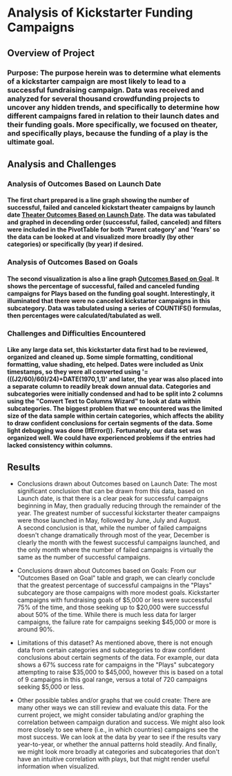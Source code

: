 # Analysis of Kickstarter Funding Campaigns

## Overview of Project

### Purpose:  The purpose herein was to determine what elements of a kickstarter campaign are most likely to lead to a successful fundraising campaign. Data was received and analyzed for several thousand crowdfunding projects to uncover any hidden trends, and specifically to determine how different campaigns fared in relation to their launch dates and their funding goals.  More specifically, we focused on theater, and specifically plays, because the funding of a play is the ultimate goal.

## Analysis and Challenges

### Analysis of Outcomes Based on Launch Date
####	The first chart prepared is a line graph showing the number of successful, failed and canceled kickstart theater campaigns by launch date [Theater Outcomes Based on Launch Date](Resources/Theater_Outcomes_vs_Launch.png).  The data was tabulated and graphed in decending order (successful, failed, canceled) and filters were included in the PivotTable for both 'Parent category' and 'Years' so the data can be looked at and visualized more broadly (by other categories) or specifically (by year) if desired.

### Analysis of Outcomes Based on Goals
####	The second visualization is also a line graph [Outcomes Based on Goal](Resources/Outcomes_vs_Goals.png).  It shows the percentage of successful, failed and canceled funding campaigns for Plays based on the funding goal sought.  Interestingly, it illuminated that there were no canceled kickstarter campaigns in this subcategory.  Data was tabulated using a series of COUNTIFS() formulas, then percentages were calculated/tabulated as well. 

### Challenges and Difficulties Encountered
####	Like any large data set, this kickstarter data first had to be reviewed, organized and cleaned up.  Some simple formatting, conditional formatting, value shading, etc helped.  Dates were included as Unix timestamps, so they were all converted using '=(((J2/60)/60)/24)+DATE(1970,1,1)' and later, the year was also placed into a separate column to readily break down annual data.  Categories and subcategories were initially condensed and had to be split into 2 columns using the "Convert Text to Columns Wizard" to look at data within subcategories.  The biggest problem that we encountered was the limited size of the data sample within certain categories, which affects the ability to draw confident conclusions for certain segments of the data.  Some light debugging was done (IfError()).  Fortunately, our data set was organized well.  We could have experienced problems if the entries had lacked consistency within columns.

## Results

- Conclusions drawn about Outcomes based on Launch Date:
	The most significant conclusion that can be drawn from this data, based on Launch date, is that there is a clear peak for successful campaigns beginning in May, then gradually reducing through the remainder of the year.  The greatest number of successful kickstarter theater campaigns were those launched in May, followed by June, July and August.  
	A second conclusion is that, while the number of failed campaigns doesn't change dramatically through most of the year, December is clearly the month with the fewest successful campaigns launched, and the only month where the number of failed campaigns is virtually the same as the number of successful campaigns.

- Conclusions drawn about Outcomes based on Goals:
	From our "Outcomes Based on Goal" table and graph, we can clearly conclude that the greatest percentage of successful campaigns in the "Plays" subcategory are those campaigns with more modest goals.  Kickstarter campaigns with fundraising goals of $5,000 or less were successful 75% of the time, and those seeking up to $20,000 were successful about 50% of the time.  While there is much less data for larger campaigns, the failure rate for campaigns seeking $45,000 or more is around 90%.

- Limitations of this dataset?
	As mentioned above, there is not enough data from certain categories and subcategories to draw confident conclusions about certain segments of the data. For example, our data shows a 67% success rate for campaigns in the "Plays" subcategory attempting to raise $35,000 to $45,000, however this is based on a total of 9 campaigns in this goal range, versus a total of 720 campaigns seeking $5,000 or less.  

- Other possible tables and/or graphs that we could create:
	There are many other ways we can still review and evaluate this data.  For the current project, we might consider tabulating and/or graphing the correlation between campaign duration and success.  We might also look more closely to see where (i.e., in which countries) campaigns see the most success.  We can look at the data by year to see if the results vary year-to-year, or whether the annual patterns hold steadily.  And finally, we might look more broadly at categories and subcategories that don't have an intuitive correlation with plays, but that might render useful information when visualized.
